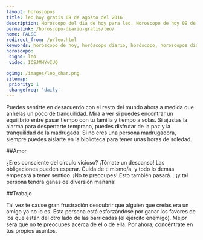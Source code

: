 ```yaml
---
layout: horoscopos
title: leo hoy gratis 09 de agosto del 2016 
description: Horóscopo del dia de hoy para leo. Horoscopo de hoy 09 de agosto del 2016. Las predicciones de amor, trabajo, vida personal gratis.
permalink: /horoscopo-diario-gratis/leo/
home: FALSE
redirect_from: /p/leo.html
keywords: horóscopo de hoy, horóscopo diario, horóscopo, horoscopos diarios gratis del dia de hoy, horóscopo diario gratis,horóscopo 2016, horóscopo esperanza gracia, horoscopo leo hoy, horoscop, horóscopos gratis, horoscopo leo, horoscopo leo 2016, Tarot, Astrologia, Zodíaco, leo, horoscopo gratis
horoscopo:
 signo: leo
 video: ICSJMHYvIUQ

ogimg: /images/leo_char.png
sitemap:
 priority: 1
 changefreq: 'daily'
---
```



Puedes sentirte en desacuerdo con el resto del mundo ahora a medida que anhelas un poco de tranquilidad. Mira a ver si puedes encontrar un equilibrio entre pasar tiempo con tu familia y tiempo a solas. Si ajustas la alarma para despertarte temprano, puedes disfrutar de la paz y la tranquilidad de la madrugada. Si no eres una persona madrugadora, siempre puedes aislarte en la biblioteca para tener unas horas de soledad.

##Amor

¿Eres consciente del círculo vicioso? ¡Tómate un descanso! Las obligaciones pueden esperar. Cuida de ti mismo/a, y todo lo demás empezará a tener sentido. ¡No te preocupes! Esto también pasará... ¡y tal persona tendrá ganas de diversión mañana!

##Trabajo

Tal vez te cause gran frustración descubrir que alguien que creías era un amigo ya no lo es. Esta persona está esforzándose por ganar los favores de los que están del otro lado de las barricadas (el ejército enemigo). Mejor será que no te preocupes acerca de él o de ella. Por ahora, concéntrate en tus propios asuntos.